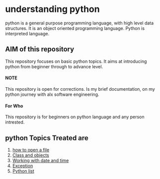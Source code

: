 # understanding python
python is a general purpose programming language, with high level data structures.
It is an object oriented programming language. 
Python is interpreted language.
## AIM of this repository 
This repository focuses on basic python topics.
It aims at introducing python from beginner through 
to advance level.
#### NOTE
This repository is open for corrections. Is 
my brief documentation, on my python journey
with alx software engineering.
#### For Who
This repository is for beginners on python
language and any person intrested.
## python Topics Treated are
1. [how to open a file](https://github.com/Straightlearn/understanding_python_lang/tree/main/How_to_open_file)
2. [Class and objects](https://github.com/Straightlearn/understanding_python_lang/tree/main/classObjects)
3. [Working with date and time](https://github.com/Straightlearn/understanding_python_lang/tree/main/date_time)
4. [Exception](https://github.com/Straightlearn/understanding_python_lang/tree/main/exception)
5. [Python list](https://github.com/Straightlearn/understanding_python_lang/tree/main/list)
